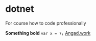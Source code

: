 # dotnet
For course how to code professionally

**Something bold**
```var x = 7;```
[Angad.work](http://angad.work)
